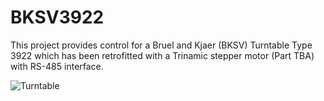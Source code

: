 # BKSV3922

This project provides control for a Bruel and Kjaer (BKSV) Turntable Type 3922 which has been retrofitted with a Trinamic stepper motor (Part TBA) with RS-485 interface.

![Turntable](cmlpreston.github.com/BKSV3922/images/turntable3922.jpg)
